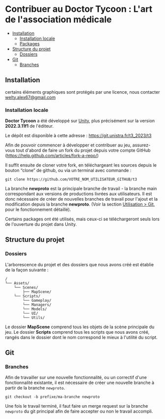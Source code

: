 # Contribuer au Doctor Tycoon : L'art de l'association médicale

- [Installation](#installation)
  - [Installation locale](#installation-locale)
  - [Packages](#packages)
- [Structure du projet](#structure)
	- [Dossiers](#folders)
- [Git](#git)
    - [Branches](#branches)

## Installation
certains éléments graphiques sont protégés par une licence, nous contacter
welty.alex67@gmail.com

### Installation locale
**Doctor Tycoon** a été développé sur [Unity](https://unity.com/fr/), plus précisément sur la version **2022.3.11f1** de l'éditeur.

Le dépôt est disponible à cette adresse : https://git.unistra.fr/t3_2023/t3

Afin de pouvoir commencer à développer et contribuer au jeu, assurez-vous tout d'abord de faire un fork du projet depuis votre compte GitHub (https://help.github.com/articles/fork-a-repo/)

Il suffit ensuite de cloner votre fork, en téléchargeant les sources depuis le bouton “clone” de github, ou via un terminal avec commande :
```shell
git clone https://github.com/VOTRE_NOM_UTILISATEUR_GITHUB/t3
```

La branche **newproto** est la principale branche de travail - la branche main correspondant aux versions de productions livrées aux utilisateurs. Il est donc nécessaire de créer de nouvelles branches de travail pour l'ajout et la modification depuis la branche **newproto**. (Voir la section [Utilisation > Git](#git), pour le fonctionnement détaillé).

Certains packages ont été utilisés, mais ceux-ci se téléchargeront seuls lors de l'ouverture du projet dans Unity.

## Structure du projet
### Dossiers

L'arborescence du projet et des dossiers que nous avons créé est établie de la façon suivante :
```
/
└── Assets/
    └── Scenes/
	    ├── MapScene/
	└── Scripts/ 
		└── Gameplay/
		└── Managers/
		└── Models/
		└── UI/
		└── Utils/
```

Le dossier **MapScene** comprend tous les objets de la scène principale du jeu.
Le dossier **Scripts** comprend tous les scripts que nous avons créé, rangés dans le dossier dont le nom correspond le mieux à l'utilité du script.

## Git

### Branches
Afin de travailler sur une nouvelle fonctionnalité, ou un correctif d'une fonctionnalité existante, il est nécessaire de créer une nouvelle branche à partir de la branche `newproto`.
```shell
git checkout -b prefixe/ma-branche newproto
```

Une fois le travail terminé, il faut faire un merge request sur la branche `newproto` du git principal afin de faire accepter ou non le travail accompli.